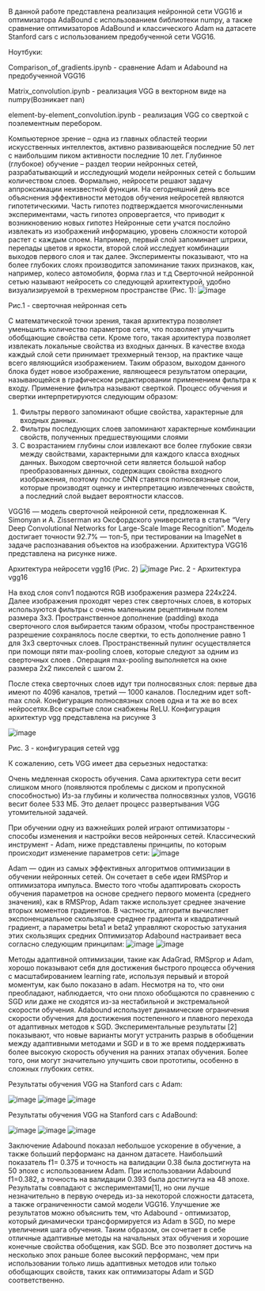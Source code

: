 В данной работе представлена реализация нейронной сети VGG16 и оптимизатора AdaBound с использованием библиотеки numpy, а также сравнение оптимизаторов AdaBound и классического Adam на датасете Stanford cars с использованием предобученной сети VGG16. 

Ноутбуки:

Comparison_of_gradients.ipynb - сравнение Adam и Adabound на предобученной VGG16

Matrix_convolution.ipynb - реализация VGG в векторном виде на numpy(Возникает nan)

element-by-element_convolution.ipynb  - реализация VGG со сверткой с поэлементным перебором.

Компьютерное зрение – одна из главных областей теории искусственных интеллектов, активно
развивающейся последние 50 лет с наибольшим пиком активности последние 10 лет.
Глубинное (глубокое) обучение – раздел теории нейронных сетей, разрабатывающий и исследующий
модели нейронных сетей с большим количеством слоев.
Формально, нейросети решают задачу аппроксимации неизвестной функции. На сегодняшний день все
объяснения эффективности методов обучения нейросетей являются гипотетическими. Часть гипотез
подтверждается многочисленными экспериментами, часть гипотез опровергается, что приводит к
возникновению новых гипотез
Нейронные сети учатся послойно извлекать из изображений информацию, уровень сложности
которой растет с каждым слоем. Например, первый слой запоминает штрихи, перепады цветов и яркости,
второй слой исследует комбинации выходов первого слоя и так далее. Эксперименты показывают, что на
более глубоких слоях производится запоминание таких признаков, как, например, колесо автомобиля, форма
глаз и т.д
Сверточной нейронной сетью называют нейросеть со следующей архитектурой, удобно
визуализируемой в трехмерном пространстве (Рис. 1):
![image](https://user-images.githubusercontent.com/58371161/203812542-82bbb35e-b04a-4e35-b377-a42f507cff95.png)

Рис.1 - сверточная нейронная сеть

С математической точки зрения, такая архитектура позволяет уменьшить количество параметров сети,
что позволяет улучшить обобщающие свойства сети. Кроме того, такая архитектура позволяет извлекать
локальные свойства из входных данных.
В качестве входа каждый слой сети принимает трехмерный тензор, на практике чаще всего
являющийся изображением. Таким образом, выходом данного блока будет новое изображение, являющееся
результатом операции, называющейся в графическом редактировании применением фильтра к входу.
Применение фильтра называют сверткой.
Процесс обучения и свертки интерпретируются следующим образом:
1. Фильтры первого запоминают общие свойства, характерные для входных данных.
2. Фильтры последующих слоев запоминают характерные комбинации свойств, полученных
предшествующими слоями
3. С возрастанием глубины слои извлекают все более глубокие связи между свойствами,
характерными для каждого класса входных данных. 
Выходом сверточной сети является большой набор преобразованных данных, содержащих свойства
входного изображения, поэтому после CNN ставятся полносвязные слои, которые производят оценку и интерпретацию извлеченных
свойств, а последний слой выдает вероятности классов.

VGG16 — модель сверточной нейронной сети, предложенная K. Simonyan и A. Zisserman из Оксфордского университета в статье “Very Deep Convolutional Networks for Large-Scale Image Recognition”. Модель достигает точности 92.7% — топ-5, при тестировании на ImageNet в задаче распознавания объектов на изображении.
Архитектура VGG16 представлена на рисунке ниже.

Архитектура нейросети vgg16 (Рис. 2)
![image](https://user-images.githubusercontent.com/58371161/205052117-76b502ce-c2b2-400c-a055-ce1a6a84a656.png)
                                                                    Рис. 2 - Архитектура vgg16

На вход слоя conv1 подаются RGB изображения размера 224х224. Далее изображения проходят через стек сверточных слоев, в которых используются фильтры с очень маленьким рецептивным полем размера 3х3.
Пространственное дополнение (padding) входа сверточного слоя выбирается таким образом, чтобы пространственное разрешение сохранялось после свертки, то есть дополнение равно 1 для 3х3 сверточных слоев. Пространственный пулинг осуществляется при помощи пяти max-pooling слоев, которые следуют за одним из сверточных слоев . Операция max-pooling выполняется на окне размера 2х2 пикселей с шагом 2.

После стека сверточных слоев идут три полносвязных слоя: первые два имеют по 4096 каналов, третий — 1000 каналов. Последним идет soft-max слой. Конфигурация полносвязных слоев одна и та же во всех нейросетях.Все скрытые слои снабжены ReLU.
Конфигурация архитектур vgg представлена на рисунке 3

![image](https://user-images.githubusercontent.com/58371161/205052293-472953a5-e7c8-476d-ad43-6a36d88fc112.png)

Рис. 3 - конфигурация сетей vgg

К сожалению, сеть VGG имеет два серьезных недостатка:

Очень медленная скорость обучения.
Сама архитектура сети весит слишком много (появляются проблемы с диском и пропускной способностью)
Из-за глубины и количества полносвязных узлов, VGG16 весит более 533 МБ. Это делает процесс развертывания VGG утомительной задачей.

При обучении одну из важнейших ролей играют оптимизаторы - способы изменения и настройки весов нейронных сетей. Классический инструмент - Adam, ниже представлены принципы, по которым происходит изменение параметров сети:
![image](https://user-images.githubusercontent.com/58371161/205631563-4b03758a-24ad-4bd0-bcc5-64820ec6840a.png)

Adam — один из самых эффективных алгоритмов оптимизации в обучении нейронных сетей. Он сочетает в себе идеи RMSProp и оптимизатора импульса. Вместо того чтобы адаптировать скорость обучения параметров на основе среднего первого момента (среднего значения), как в RMSProp, Adam также использует среднее значение вторых моментов градиентов. В частности, алгоритм вычисляет экспоненциальное скользящее среднее градиента и квадратичный градиент, а параметры beta1 и beta2 управляют скоростью затухания этих скользящих средних
Оптимизатор Adabound настраивает веса согласно следующим принципам: 
![image](https://user-images.githubusercontent.com/58371161/205635233-f7ae3da4-3c89-42be-81ca-d302637e62c8.png)
![image](https://user-images.githubusercontent.com/58371161/205635451-1d17c8dc-23d3-45fd-aaf5-12451d7cef4f.png)


Методы адаптивной оптимизации, такие как AdaGrad, RMSprop и Adam, хорошо показывают себя для достижения быстрого процесса обучения с масштабированием learning rate, используя перывый и второй моментум, как было показано в adam. Несмотря на то, что они преобладают, наблюдается, что они плохо обобщаются по сравнению с SGD или даже не сходятся из-за нестабильной и экстремальной скорости обучения. Adabound использует динамические ограничения скорости обучения для достижения постепенного и плавного перехода от адаптивных методов к SGD. Экспериментальные результаты [2] показывают, что новые варианты могут устранить разрыв в обобщении между адаптивными методами и SGD и в то же время поддерживать более высокую скорость обучения на ранних этапах обучения. Более того, они могут значительно улучшить свои прототипы, особенно в сложных глубоких сетях.

Результаты обучения VGG на Stanford cars с Adam:

![image](https://user-images.githubusercontent.com/58371161/205674883-97da1487-9374-4f02-894e-6b05da9fae2a.png)
![image](https://user-images.githubusercontent.com/58371161/205675331-148c8fb5-e86f-46f7-86eb-1887eebab5c0.png)
![image](https://user-images.githubusercontent.com/58371161/205675494-988c3366-4d4c-4676-bc7f-349600db97d5.png)

Результаты обучения VGG на Stanford cars с AdaBound:

![image](https://user-images.githubusercontent.com/58371161/205675830-689676f2-f383-4d74-8729-67bf05a15d2a.png)
![image](https://user-images.githubusercontent.com/58371161/205675912-26f8aae0-cc1f-4947-9755-3cf2a890a5f6.png)
![image](https://user-images.githubusercontent.com/58371161/205675962-af05fdaf-0991-402f-8bd8-2dc1247c4829.png)

Заключение
Adabound показал небольшое ускорение в обучение, а также больший перформанс на данном датасете. Наибольший показатель f1= 0.375 и точность на валидации 0.38 была достигнута на 50 эпохе с использованием Adam. При использовании Adabound f1=0.382, а точность на валидации 0.393 была достигнута на 48 эпохе. Результаты совпадают с экспериментами[1], но они лучше незначительно в первую очередь из-за некоторой сложности датасета, а также ограниченности самой модели VGG16. Улучшение же результатов можно объяснить тем, что Adabound - оптимизатор, который динамически трансформируется из Adam в SGD, по мере увеличения шага обучения. Таким образом, он сочетает в себе отличные адаптивные методы на начальных этах обучения и хорошие конечные свойства обобщения, как SGD. Все это позволяет достичь на несколько эпох раньше более высокий перформанс, чем при использовании только лишь адаптивных методов или только обобщающих свойств, таких как оптимизаторы Adam и SGD соответственно. 




